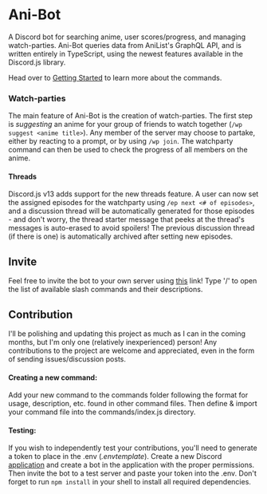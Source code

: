 # Ani-Bot
A Discord bot for searching anime, user scores/progress, and managing watch-parties. Ani-Bot queries data from AniList's GraphQL API, and is written entirely in TypeScript, using the newest features available in the Discord.js library.

Head over to [Getting Started](Getting%20Started.md) to learn more about the commands.

### Watch-parties
The main feature of Ani-Bot is the creation of watch-parties. The first step is *suggesting* an anime for your group of friends to watch together (`/wp suggest <anime title>`). Any member of the server may choose to partake, either by reacting to a prompt, or by using `/wp join`. The watchparty command can then be used to check the progress of all members on the anime.
#### Threads
Discord.js v13 adds support for the new threads feature. A user can now set the assigned episodes for the watchparty using `/ep next <# of episodes>`, and a discussion thread will be automatically generated for those episodes - and don't worry, the thread starter message that peeks at the thread's messages is auto-erased to avoid spoilers! The previous discussion thread (if there is one) is automatically archived after setting new episodes.

## Invite
Feel free to invite the bot to your own server using [this](https://discord.com/api/oauth2/authorize?client_id=859183792013836348&permissions=259846043728&scope=bot%20applications.commands) link! Type '/' to open the list of available slash commands and their descriptions.

## Contribution
I'll be polishing and updating this project as much as I can in the coming months, but I'm only one (relatively inexperienced) person! Any contributions to the project are welcome and appreciated, even in the form of sending issues/discussion posts.
#### Creating a new command:
Add your new command to the commands folder following the format for usage, description, etc. found in other command files. Then define & import your command file into the commands/index.js directory.
#### Testing:
If you wish to independently test your contributions, you'll need to generate a token to place in the .env (*.envtemplate*). Create a new Discord [application](https://discord.com/developers/applications/) and create a bot in the application with the proper permissions. Then invite the bot to a test server and paste your token into the .env. Don't forget to run `npm install` in your shell to install all required dependencies. 

